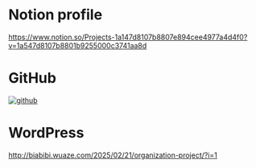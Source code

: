 # Notion profile

https://www.notion.so/Projects-1a147d8107b8807e894cee4977a4d4f0?v=1a547d8107b8801b9255000c3741aa8d

# GitHub

[![github](https://img.shields.io/badge/GITHUB-Biabibi-000000?style=for-the-badge&logo=GITHUB&logoColor=white)](https://github.com/BiaBib1)

# WordPress

http://biabibi.wuaze.com/2025/02/21/organization-project/?i=1
